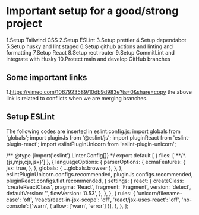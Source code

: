 # Important setup for a good/strong project

1.Setup Tailwind CSS
2.Setup ESLint
3.Setup prettier
4.Setup dependabot
5.Setup husky and lint staged
6.Setup github actions and linting and formatting
7.Setup React
8.Setup rect router
9.Setup CommitLint and integrate with Husky
10.Protect main and develop GitHub branches

## Some important links

1.https://vimeo.com/1067923589/10db9d983e?ts=0&share=copy
the above link is related to conflicts when we are merging branches.

## Setup ESLint

The following codes are inserted in eslint.config.js:
import globals from 'globals';
import pluginJs from '@eslint/js';
import pluginReact from 'eslint-plugin-react';
import eslintPluginUnicorn from 'eslint-plugin-unicorn';

/** @type {import('eslint').Linter.Config[]} \*/
export default [
{ files: ['**/\*.{js,mjs,cjs,jsx}'] },
{
languageOptions: {
parserOptions: {
ecmaFeatures: {
jsx: true,
},
},
globals: { ...globals.browser },
},
},
eslintPluginUnicorn.configs.recommended,
pluginJs.configs.recommended,
pluginReact.configs.flat.recommended,
{
settings: {
react: {
createClass: 'createReactClass',
pragma: 'React',
fragment: 'Fragment',
version: 'detect',
defaultVersion: '',
flowVersion: '0.53',
},
},
},
{
rules: {
'unicorn/filename-case': 'off',
'react/react-in-jsx-scope': 'off',
'react/jsx-uses-react': 'off',
'no-console': ['warn', { allow: ['warn', 'error'] }],
},
},
];


